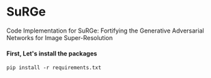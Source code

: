 # SuRGe
Code Implementation for SuRGe: Fortifying the Generative Adversarial Networks for Image Super-Resolution

<h4>First, Let's install the packages</h4>
  
```
pip install -r requirements.txt
```

